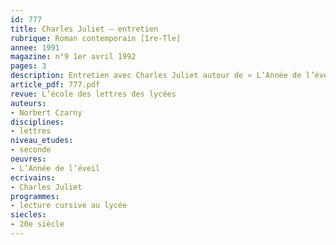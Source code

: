 ```yaml
---
id: 777
title: Charles Juliet – entretien
rubrique: Roman contemporain [1re-Tle]
annee: 1991
magazine: n°9 1er avril 1992
pages: 3
description: Entretien avec Charles Juliet autour de « L’Année de l’éveil ».
article_pdf: 777.pdf
revue: L’école des lettres des lycées
auteurs:
- Norbert Czarny
disciplines:
- lettres
niveau_etudes:
- seconde
oeuvres:
- L’Année de l’éveil
ecrivains:
- Charles Juliet
programmes:
- lecture cursive au lycée
siecles:
- 20e siècle
---
```

